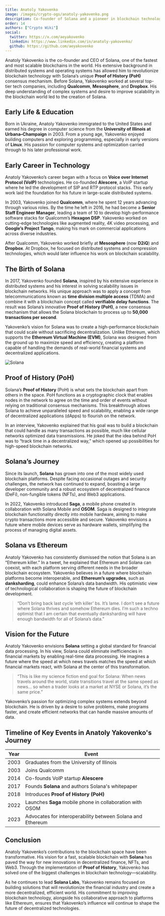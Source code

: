 ```yaml
---
title: Anatoly Yakovenko
image: /images/crypto-ogs/anatoly-yakovenko.png
description: Co-founder of Solana and a pioneer in blockchain technology, developed one of the fastest blockchains in the world.
order: 14
authors: ["Crypto Wiki"]
social:
  twitter: https://x.com/aeyakovenko
  linkedin: https://www.linkedin.com/in/anatoly-yakovenko/
  github: https://github.com/aeyakovenko
---
```


Anatoly Yakovenko is the co-founder and CEO of Solana, one of the fastest and most scalable blockchains in the world. His extensive background in distributed systems and operating systems has allowed him to revolutionize blockchain technology with Solana’s unique **Proof of History (PoH)** consensus mechanism. Before Solana, Yakovenko worked at several top-tier tech companies, including **Qualcomm**, **Mesosphere**, and **Dropbox**. His deep understanding of complex systems and desire to improve scalability in the blockchain world led to the creation of Solana.

## Early Life & Education

Born in Ukraine, Anatoly Yakovenko immigrated to the United States and earned his degree in computer science from the **University of Illinois at Urbana–Champaign** in 2003. From a young age, Yakovenko enjoyed building computers and exploring programming, especially in early versions of **Linux**. His passion for computer systems and optimization carried through to his later professional work.

## Early Career in Technology

Anatoly Yakovenko’s career began with a focus on **Voice over Internet Protocol (VoIP)** technologies. He co-founded **Alescere**, a VoIP startup where he led the development of SIP and RTP protocol stacks. This early work laid the foundation for his future in large-scale distributed systems.

In 2003, Yakovenko joined **Qualcomm**, where he spent 12 years advancing through various roles. By the time he left in 2016, he had become a **Senior Staff Engineer Manager**, leading a team of 10 to develop high-performance software stacks for Qualcomm’s **Hexagon DSP**. Yakovenko worked on cutting-edge technologies like augmented reality, 4K video processing, and **Google’s Project Tango**, making his mark on commercial applications across diverse industries.

After Qualcomm, Yakovenko worked briefly at **Mesosphere** (now **D2iQ**) and **Dropbox**. At Dropbox, he focused on distributed systems and compression technologies, which would later influence his work on blockchain scalability.

## The Birth of Solana

In 2017, Yakovenko founded **Solana**, inspired by his extensive experience in distributed systems and his interest in solving scalability issues in blockchain networks. His unique approach was to apply a concept from telecommunications known as **time division multiple access** (TDMA) and combine it with a blockchain concept called **verifiable delay functions**. The result was Solana’s innovative **Proof of History (PoH)**, a new consensus mechanism that allows the Solana blockchain to process up to **50,000 transactions per second**.

Yakovenko’s vision for Solana was to create a high-performance blockchain that could scale without sacrificing decentralization. Unlike Ethereum, which supports the **Ethereum Virtual Machine (EVM)**, Solana was designed from the ground up to maximize speed and efficiency, creating a platform capable of handling the demands of real-world financial systems and decentralized applications.

![Solana](/images/posts/solana.jpeg)

## Proof of History (PoH)

Solana’s **Proof of History** (PoH) is what sets the blockchain apart from others in the space. PoH functions as a cryptographic clock that enables nodes in the network to agree on the time and order of events without relying on traditional consensus mechanisms. This breakthrough allows Solana to achieve unparalleled speed and scalability, enabling a wide range of decentralized applications (dApps) to flourish on the network.

In an interview, Yakovenko explained that his goal was to build a blockchain that could handle as many transactions as possible, much like cellular networks optimized data transmissions. He joked that the idea behind PoH was to “track time in a decentralized way,” which opened up possibilities for high-speed blockchain networks.

## Solana’s Journey

Since its launch, **Solana** has grown into one of the most widely used blockchain platforms. Despite facing occasional outages and security challenges, the network has continued to expand, boasting a large developer community and a robust ecosystem of decentralized finance (DeFi), non-fungible tokens (NFTs), and Web3 applications.

In 2022, Yakovenko introduced **Saga**, a mobile phone created in collaboration with Solana Mobile and **OSOM**. Saga is designed to integrate blockchain functionality directly into mobile hardware, aiming to make crypto transactions more accessible and secure. Yakovenko envisions a future where mobile devices serve as hardware wallets, simplifying the process of managing digital assets.

## Solana vs Ethereum

Anatoly Yakovenko has consistently dismissed the notion that Solana is an “Ethereum killer.” In a tweet, he explained that Ethereum and Solana can coexist, with each platform serving different needs in the broader blockchain ecosystem. Yakovenko believes in a future where blockchain platforms become interoperable, and **Ethereum’s upgrades**, such as **danksharding**, could enhance Solana’s data bandwidth. His optimistic view of technological collaboration is shaping the future of blockchain development.

> “Don’t bring back last cycle ‘eth killer’ bs. It’s lame. I don’t see a future where Solana thrives and somehow Ethereum dies. I’m such a techno optimist that I am certain that eventually danksharding will have enough bandwidth for all of Solana’s data.”

## Vision for the Future

Anatoly Yakovenko envisions **Solana** setting a global standard for financial data processing. In his view, Solana could eliminate inefficiencies in financial markets by enabling real-time data processing. He imagines a future where the speed at which news travels matches the speed at which financial markets react, with Solana at the center of this transformation.

> “This is like my science fiction end goal for Solana: When news travels around the world, state transitions travel at the same speed as news... so when a trader looks at a market at NYSE or Solana, it’s the same price.”

Yakovenko’s passion for optimizing complex systems extends beyond blockchain. He is driven by a desire to solve problems, make programs faster, and create efficient networks that can handle massive amounts of data.

## Timeline of Key Events in Anatoly Yakovenko's Journey

| **Year** | **Event**                                                  |
| -------- | ---------------------------------------------------------- |
| 2003     | Graduates from the University of Illinois                  |
| 2003     | Joins Qualcomm                                             |
| 2014     | Co-founds VoIP startup **Alescere**                        |
| 2017     | Founds **Solana** and authors Solana's whitepaper          |
| 2018     | Introduces **Proof of History (PoH)**                      |
| 2022     | Launches **Saga** mobile phone in collaboration with OSOM  |
| 2023     | Advocates for interoperability between Solana and Ethereum |

## Conclusion

Anatoly Yakovenko’s contributions to the blockchain space have been transformative. His vision for a fast, scalable blockchain with **Solana** has paved the way for new innovations in decentralized finance, NFTs, and Web3. Through the implementation of **Proof of History**, Yakovenko has solved one of the biggest challenges in blockchain technology—scalability.

As he continues to lead **Solana Labs**, Yakovenko remains focused on building solutions that will revolutionize the financial industry and create a more decentralized, efficient world. His commitment to improving blockchain technology, alongside his collaborative approach to platforms like Ethereum, ensures that Yakovenko’s influence will continue to shape the future of decentralized technologies.
